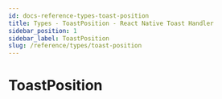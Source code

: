 ```yaml
---
id: docs-reference-types-toast-position
title: Types - ToastPosition - React Native Toast Handler
sidebar_position: 1
sidebar_label: ToastPosition
slug: /reference/types/toast-position
---
```


# ToastPosition
